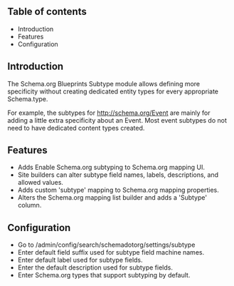 Table of contents
-----------------

* Introduction
* Features
* Configuration


Introduction
------------

The Schema.org Blueprints Subtype module allows defining more specificity 
without creating dedicated entity types for every appropriate Schema.type.

For example, the subtypes for <http://schema.org/Event> are mainly for adding a 
little extra specificity about an Event. Most event subtypes do not need to 
have dedicated content types created.


Features
--------

- Adds Enable Schema.org subtyping to Schema.org mapping UI.
- Site builders can alter subtype field names, labels, descriptions, 
  and allowed values.
- Adds custom 'subtype' mapping to Schema.org mapping properties.
- Alters the Schema.org mapping list builder and adds a 'Subtype' column.


Configuration
-------------

- Go to /admin/config/search/schemadotorg/settings/subtype
- Enter default field suffix used for subtype field machine names.
- Enter default label used for subtype fields.
- Enter the default description used for subtype fields.
- Enter Schema.org types that support subtyping by default.
